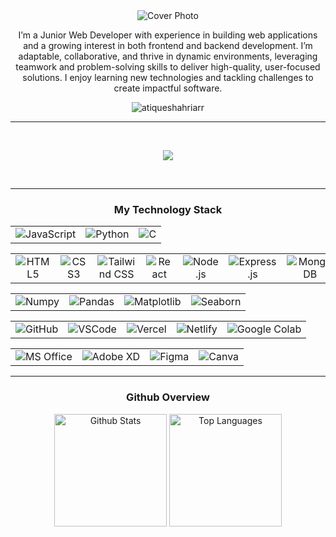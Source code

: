 <div align="center">
    <img src="https://drive.google.com/file/d/13_wDiQBIAgxqw2vxBpMMGXumWcgYy7pl/view" alt="Cover Photo" />
</div>

<div>
    <p align="center">I’m a Junior Web Developer with experience in building web applications and a growing interest in both frontend and backend development. I’m adaptable, collaborative, and thrive in dynamic environments, leveraging teamwork and problem-solving skills to deliver high-quality, user-focused solutions. I enjoy learning new technologies and tackling challenges to create impactful software.</p>
    <p align="center"> <img
            src="https://komarev.com/ghpvc/?username=atiqueshahriarr&label=Profile%20views&color=0e75b6&style=flat"
            alt="atiqueshahriarr" /></p>
</div>
<hr>


<p align="center">
    <a href="https://www.linkedin.com/in/atiqueshahriarr/"><img
            src="https://img.shields.io/badge/LinkedIn-0077B5?style=for-the-badge&logo=linkedin&logoColor=white"
            alt="" /></a>
    <a href="https://www.facebook.com/atiqueshahriarr"><img
            src="https://img.shields.io/badge/Facebook-1877F2?style=for-the-badge&logo=facebook&logoColor=white"
            alt="" /></a>
    <a href="mailto:satique06@gmail.com"><img
            src="https://img.shields.io/badge/Gmail-D14836?style=for-the-badge&logo=gmail&logoColor=white" alt="" /></a>
</p>




<p align="center">
        <img
        src="https://github-readme-streak-stats.herokuapp.com/?user=atiqueshahriarr&stroke=ffffff&background=27272a&ring=22c55e&fire=22c55e&currStreakNum=ffffff&currStreakLabel=22c55e&sideNums=ffffff&sideLabels=ffffff&dates=ffffff&hide_border=true" />
</p>

<p align="center">
    <a href="https://github.com/atiqueshahriarr"><img
            src="https://img.shields.io/badge/GitHub-100000?style=for-the-badge&logo=github&logoColor=white"
            alt="" /></a>
    <a
        href="https://scholar.google.com/citations?hl=en&user=k0QOD1YAAAAJ&view_op=list_works&gmla=ALUCkoU0bS2DYKUuOH-GnwYBdqmQwmX5snZJSAH7U_4_FcuMkmkIywvB1IJdAn2NrlEDZ4HO8ZV-zFhgS5bVGgtH"><img
            src="https://img.shields.io/badge/Google_Scholar-4285F4?style=for-the-badge&logo=google-scholar&logoColor=white"
            alt="" /></a>
</p>



<hr>
<h3 align="center">My Technology Stack</h3>
<table align="center">
    <tr align="center">
        <td>
            <img src="https://img.shields.io/badge/JavaScript-323330?style=for-the-badge&logo=javascript&logoColor=F7DF1E"
                alt="JavaScript" />
        </td>
        <td>
            <img src="https://img.shields.io/badge/Python-FFD43B?style=for-the-badge&logo=python&logoColor=blue"
                alt="Python" />
        </td>
        <td>
            <img src="https://img.shields.io/badge/C-00599C?style=for-the-badge&logo=c&logoColor=white" alt="C" />
        </td>
    </tr>
</table>


<table align="center">
    <tr align="center">
        <td>
            <img src="https://img.shields.io/badge/HTML5-E34F26?style=for-the-badge&logo=html5&logoColor=white"
                alt="HTML5" />
        </td>
        <td>
            <img src="https://img.shields.io/badge/CSS3-1572B6?style=for-the-badge&logo=css3&logoColor=white"
                alt="CSS3" />
        </td>
        <td>
            <img src="https://img.shields.io/badge/Tailwind_CSS-38B2AC?style=for-the-badge&logo=tailwind-css&logoColor=white"
                alt="Tailwind CSS" />
        </td>
        <td>
            <img src="https://img.shields.io/badge/React-20232A?style=for-the-badge&logo=react&logoColor=61DAFB"
                alt="React" />
        </td>
        <td>
            <img src="https://img.shields.io/badge/Node%20js-339933?style=for-the-badge&logo=nodedotjs&logoColor=white"
                alt="Node.js" />
        </td>
        <td>
            <img src="https://img.shields.io/badge/Express%20js-000000?style=for-the-badge&logo=express&logoColor=white"
                alt="Express.js" />
        </td>
        <td>
            <img src="https://img.shields.io/badge/MongoDB-4EA94B?style=for-the-badge&logo=mongodb&logoColor=white"
                alt="MongoDB" />
        </td>
        <td>
            <img src="https://img.shields.io/badge/firebase-ffca28?style=for-the-badge&logo=firebase&logoColor=black"
                alt="Firebase" />
        </td>
    </tr>
</table>

<table align="center">
    <tr align="center">
        <td>
            <img src="https://img.shields.io/badge/Numpy-777BB4?style=for-the-badge&logo=numpy&logoColor=white"
                alt="Numpy" />
        </td>
        <td>
            <img src="https://img.shields.io/badge/Pandas-2C2D72?style=for-the-badge&logo=pandas&logoColor=white"
                alt="Pandas" />
        </td>
        <td>
            <img src="https://img.shields.io/badge/Matplotlib-0094D9?style=for-the-badge&logo=python&logoColor=white"
                alt="Matplotlib" />
        </td>
        <td>
            <img src="https://img.shields.io/badge/Seaborn-3776AB?style=for-the-badge&logo=python&logoColor=white"
                alt="Seaborn" />
        </td>
    </tr>
</table>
<table align="center">
    <tr align="center">
        <td>
            <img src="https://img.shields.io/badge/GitHub-181717?style=for-the-badge&logo=github&logoColor=white"
                alt="GitHub" />
        </td>
        <td>
            <img src="https://img.shields.io/badge/VSCode-007ACC?style=for-the-badge&logo=visualstudiocode&logoColor=white"
                alt="VSCode" />
        </td>
        <td>
            <img src="https://img.shields.io/badge/Vercel-000000?style=for-the-badge&logo=vercel&logoColor=white"
                alt="Vercel" />
        </td>
        <td>
            <img src="https://img.shields.io/badge/Netlify-00C7B7?style=for-the-badge&logo=netlify&logoColor=white"
                alt="Netlify" />
        </td>
        <td>
            <img src="https://img.shields.io/badge/Google%20Colab-F9AB00?style=for-the-badge&logo=googlecolab&color=525252"
                alt="Google Colab" />
        </td>
    </tr>
</table>
<table align="center">
    <tr align="center">
        <td>
            <img src="https://img.shields.io/badge/Microsoft%20Office-D83B01?style=for-the-badge&logo=microsoft-office&logoColor=white"
                alt="MS Office" />
        </td>
        <td>
            <img src="https://img.shields.io/badge/Adobe%20XD-470137?style=for-the-badge&logo=adobexd&logoColor=white"
                alt="Adobe XD" />
        </td>
        <td>
            <img src="https://img.shields.io/badge/Figma-F24E1E?style=for-the-badge&logo=figma&logoColor=white"
                alt="Figma" />
        </td>
        <td>
            <img src="https://img.shields.io/badge/Canva-00C4CC?style=for-the-badge&logo=canva&logoColor=white"
                alt="Canva" />
        </td>
    </tr>
</table>
<hr>
<h3 align="center">Github Overview</h3>
<p align="center">
    <img src="https://github-readme-stats.vercel.app/api?username=atiqueshahriarr&theme=dracula&show_icons=true"
        alt="Github Stats" style="height: 180px;" />
    <img src="https://github-readme-stats.vercel.app/api/top-langs/?username=atiqueshahriarr&langs_count=10&title_color=22c55e&text_color=ffffff&icon_color=22c55e&bg_color=27272a&hide_border=true&locale=en&custom_title=Top%20%Languages"
        alt="Top Languages" style="height: 180px;" />
</p>

